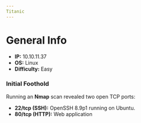 ```yaml
---
Titanic 
---
```

# General Info

- **IP:** 10.10.11.37
- **OS:** Linux
- **Difficulty:** Easy


### Initial Foothold
Running an **Nmap** scan revealed two open TCP ports:
- **22/tcp (SSH):** OpenSSH 8.9p1 running on Ubuntu.
- **80/tcp (HTTP):** Web application
